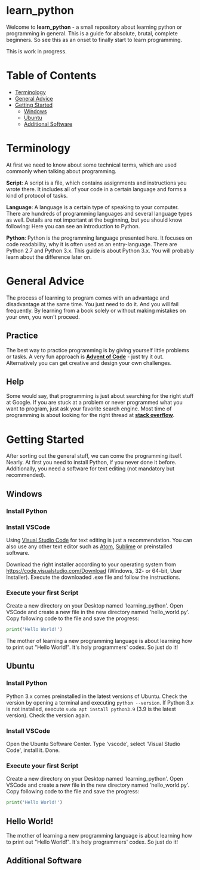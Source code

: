 learn_python
============
Welcome to **learn_python** - a small repository about learning python or programming in general. This is a guide for absolute, brutal, complete beginners. So see this as an onset to finally start to learn programming.  

This is work in progress.  

# Table of Contents
* [Terminology](#terminology)
* [General Advice](#general-advice)
* [Getting Started](#getting-started)
    * [Windows](#windows)
    * [Ubuntu](#ubuntu)
    * [Additional Software](#additional-software)

# Terminology
At first we need to know about some technical terms, which are used commonly when talking about programming.  

**Script**: A script is a file, which contains assignments and instructions you wrote there. It includes all of your code in a certain language and forms a kind of protocol of tasks.  

**Language**: A language is a certain type of speaking to your computer. There are hundreds of programming languages and several language types as well. Details are not important at the beginning, but you should know following: Here you can see an introduction to Python.  

**Python**: Python is the programming language presented here. It focuses on code readability, why it is often used as an entry-language. There are Python 2.7 and Python 3.x. This guide is about Python 3.x. You will probably learn about the difference later on.


# General Advice
The process of learning to program comes with an advantage and disadvantage at the same time. You just need to do it. And you will fail frequently. By learning from a book solely or without making mistakes on your own, you won't proceed.  

## Practice
The best way to practice programming is by giving yourself little problems or tasks. A very fun approach is [**Advent of Code**](https://adventofcode.com/) - just try it out. Alternatively you can get creative and design your own challenges.

## Help
Some would say, that programming is just about searching for the right stuff at Google. If you are stuck at a problem or never programmed what you want to program, just ask your favorite search engine. Most time of programming is about looking for the right thread at [**stack overflow**](https://stackoverflow.com/).  


# Getting Started
After sorting out the general stuff, we can come the programming itself. Nearly. At first you need to install Python, if you never done it before. Additionally, you need a software for text editing (not mandatory but recommended).  

## Windows
### Install Python


### Install VSCode
Using [Visual Studio Code](https://code.visualstudio.com/) for text editing is just a recommendation. You can also use any other text editor such as [Atom](https://atom.io/), [Sublime](https://www.sublimetext.com/) or preinstalled software.  

Download the right installer according to your operating system from https://code.visualstudio.com/Download (Windows, 32- or 64-bit, User Installer). Execute the downloaded .exe file and follow the instructions.  

### Execute your first Script
Create a new directory on your Desktop named 'learning_python'. Open VSCode and create a new file in the new directory named 'hello_world.py'. Copy following code to the file and save the progress:
```python
print('Hello World!')
```

The mother of learning a new programming language is about learning how to print out "Hello World!". It's holy programmers' codex. So just do it!  


## Ubuntu
### Install Python
Python 3.x comes preinstalled in the latest versions of Ubuntu. Check the version by opening a terminal and executing ```python --version```. If Python 3.x is not installed, execute ```sudo apt install python3.9``` (3.9 is the latest version). Check the version again.  

### Install VSCode
Open the Ubuntu Software Center. Type 'vscode', select 'Visual Studio Code', install it. Done.

### Execute your first Script
Create a new directory on your Desktop named 'learning_python'. Open VSCode and create a new file in the new directory named 'hello_world.py'. Copy following code to the file and save the progress:
```python
print('Hello World!')
```

## Hello World!
The mother of learning a new programming language is about learning how to print out "Hello World!". It's holy programmers' codex. So just do it!  

## Additional Software